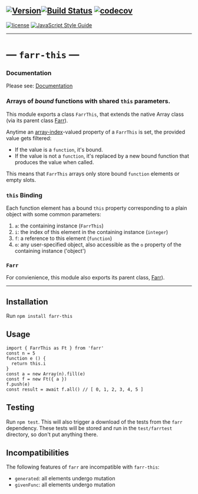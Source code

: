 [![Version](https://img.shields.io/github/package-json/v/anwarhahjjeffersongeorge/farr-this/master.svg)](https://github.com/anwarhahjjeffersongeorge/farr-this)[![Build Status](https://travis-ci.com/anwarhahjjeffersongeorge/farr-this.svg?branch=master)](https://travis-ci.com/anwarhahjjeffersongeorge/farr-this) [![codecov](https://codecov.io/gh/anwarhahjjeffersongeorge/farr-this/branch/master/graph/badge.svg)](https://codecov.io/gh/anwarhahjjeffersongeorge/farr-this)
------------

[![license](https://img.shields.io/github/license/anwarhahjjeffersongeorge/farr-this.svg)](UNLICENSE) [![JavaScript Style Guide](https://img.shields.io/badge/code_style-standard-brown.svg)](https://standardjs.com)

--------------

# &mdash; `farr-this` &mdash;

### Documentation
Please see: [Documentation](https://anwarhahjjeffersongeorge.github.io/farr-this/)

### Arrays of _bound_ functions with shared `this` parameters.

This module exports a class `FarrThis`, that extends the native Array class (via its parent class [Farr](https://anwarhahjjeffersongeorge.github.io/farr/)).

Anytime an [array-index](http://ecma-international.org/ecma-262/9.0/index.html#array-index)-valued property of a `FarrThis` is set, the provided value gets filtered:
- If the value is a `function`, it's bound.
- If the value is not a `function`, it's replaced by a new bound function that produces the value when called.

This means that `FarrThis` arrays only store bound `function` elements or empty slots.

### `this` Binding
Each function element has a bound `this` property corresponding to a plain object with some common parameters:

1. `a`: the containing instance (`FarrThis`)
2. `i`: the index of this element in the containing instance (`integer`)
3. `f`: a reference to this element (`function`)
4. `o`: any user-specified object, also accessible as the `o` property of the containing instance ('object')

### `Farr`
For convienience, this module also exports its parent class, [Farr](https://anwarhahjjeffersongeorge.github.io/farr/)).

-------

## Installation

Run `npm install farr-this`

## Usage

    import { FarrThis as Ft } from 'farr'
    const n = 5
    function e () {
      return this.i
    }
    const a = new Array(n).fill(e)
    const f = new Ft({ a })
    f.push(e)
    const result = await f.all() // [ 0, 1, 2, 3, 4, 5 ]

## Testing

Run `npm test`. This will also trigger a download of the tests from the `farr` dependency. These tests will be stored and run in the `test/farrtest` directory, so don't put anything there.

## Incompatibilities
The following features of `farr` are incompatible with `farr-this`:

- `generated`: all elements undergo mutation
- `givenFunc`: all elements undergo mutation
